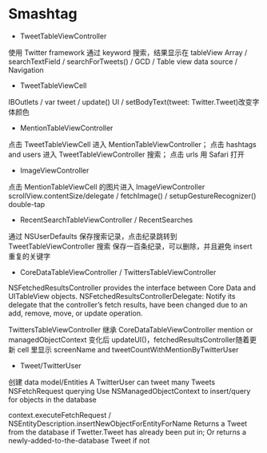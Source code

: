 # Smashtag

- TweetTableViewController

使用 Twitter framework 通过 keyword 搜索，结果显示在 tableView
Array / searchTextField / searchForTweets() / GCD /  Table view data source / Navigation

- TweetTableViewCell

IBOutlets / var tweet / update() UI  /  setBodyText(tweet: Twitter.Tweet)改变字体颜色

- MentionTableViewController

点击 TweetTableViewCell 进入 MentionTableViewController；
点击 hashtags and users 进入 TweetTableViewController 搜索；
点击 urls 用 Safari 打开

- ImageViewController

点击 MentionTableViewCell 的图片进入 ImageViewController
scrollView.contentSize/delegate / fetchImage() / setupGestureRecognizer() double-tap

- RecentSearchTableViewController / RecentSearches

通过 NSUserDefaults 保存搜索记录，点击纪录跳转到 TweetTableViewController 搜索
保存一百条纪录，可以删除，并且避免 insert 重复的关键字

- CoreDataTableViewController / TwittersTableViewController 

NSFetchedResultsController provides the interface between Core Data and UITableView objects.
NSFetchedResultsControllerDelegate: Notify its delegate that the controller’s fetch results, 
have been changed due to an add, remove, move, or update operation.

TwittersTableViewController 继承 CoreDataTableViewController
mention or managedObjectContext 变化后 updateUI()，fetchedResultsController随着更新
cell 里显示 screenName and tweetCountWithMentionByTwitterUser

- Tweet/TwitterUser

创建 data model/Entities 
A TwitterUser can tweet many Tweets
NSFetchRequest querying
Use NSManagedObjectContext to insert/query for objects in the database

context.executeFetchRequest / NSEntityDescription.insertNewObjectForEntityForName
Returns a Tweet from the database if Twetter.Tweet has already been put in; 
Or returns a newly-added-to-the-database Tweet if not


